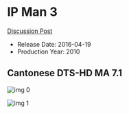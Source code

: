 # IP Man 3

[Discussion Post](https://www.avsforum.com/threads/bass-eq-for-filtered-movies.2995212/post-58479612)

* Release Date: 2016-04-19
* Production Year: 2010

## Cantonese DTS-HD MA 7.1

![img 0](https://i.imgur.com/Gt6rAq7.jpg)

![img 1](https://i.imgur.com/kqERfHm.png)

